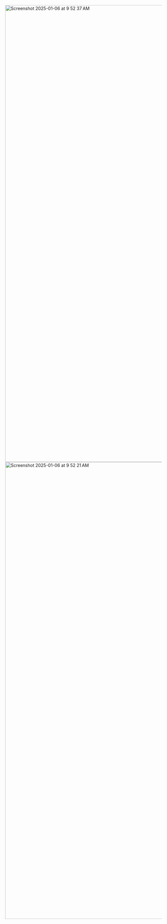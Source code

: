 <img width="1470" alt="Screenshot 2025-01-06 at 9 52 37 AM" src="https://github.com/user-attachments/assets/ac25f09e-6e83-4f0a-8efe-293dfbe6346d" />
<img width="1470" alt="Screenshot 2025-01-06 at 9 52 21 AM" src="https://github.com/user-attachments/assets/adf1a06e-55dd-4524-b7e3-5789ae2c87b7" />
